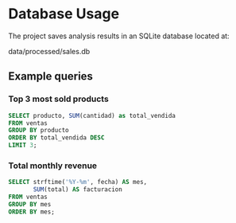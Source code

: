 # Database Usage

The project saves analysis results in an SQLite database located at:

data/processed/sales.db

## Example queries

### Top 3 most sold products
```sql
SELECT producto, SUM(cantidad) as total_vendida
FROM ventas
GROUP BY producto
ORDER BY total_vendida DESC
LIMIT 3;
```

### Total monthly revenue
```sql
SELECT strftime('%Y-%m', fecha) AS mes,
       SUM(total) AS facturacion
FROM ventas
GROUP BY mes
ORDER BY mes;
```